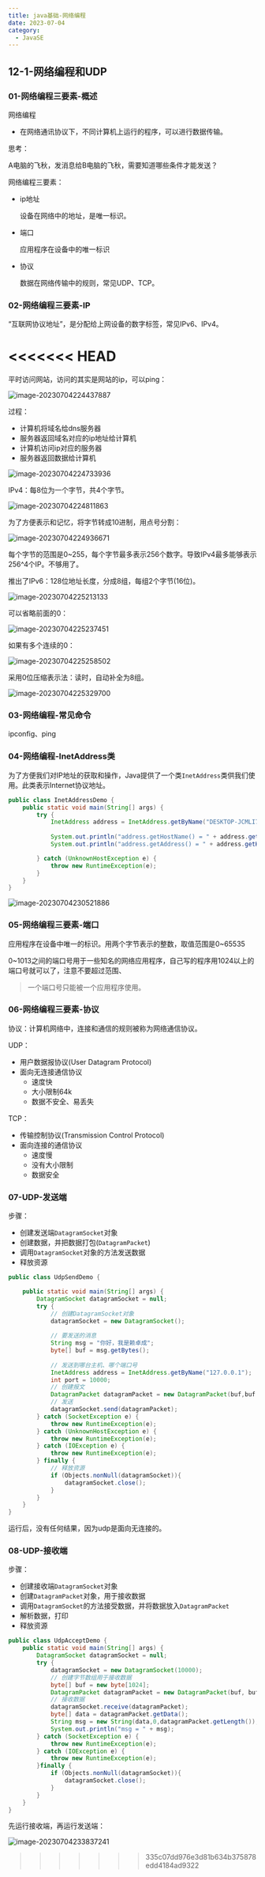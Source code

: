 ```yaml
---
title: java基础-网络编程
date: 2023-07-04
category:
  - JavaSE
---
```


## 12-1-网络编程和UDP

### 01-网络编程三要素-概述

网络编程

* 在网络通讯协议下，不同计算机上运行的程序，可以进行数据传输。

思考：

A电脑的飞秋，发消息给B电脑的飞秋，需要知道哪些条件才能发送？

网络编程三要素：

* ip地址

  设备在网络中的地址，是唯一标识。

* 端口

  应用程序在设备中的唯一标识

* 协议

  数据在网络传输中的规则，常见UDP、TCP。

### 02-网络编程三要素-IP

“互联网协议地址”，是分配给上网设备的数字标签，常见IPv6、IPv4。

<<<<<<< HEAD
=======
平时访问网站，访问的其实是网站的ip，可以ping：

![image-20230704224437887](http://www.iocaop.com/images/2023-07/202307042244923.png)

过程：

* 计算机将域名给dns服务器
* 服务器返回域名对应的ip地址给计算机
* 计算机访问ip对应的服务器
* 服务器返回数据给计算机

![image-20230704224733936](http://www.iocaop.com/images/2023-07/202307042247962.png)

IPv4：每8位为一个字节，共4个字节。

![image-20230704224811863](http://www.iocaop.com/images/2023-07/202307042248891.png)

为了方便表示和记忆，将字节转成10进制，用点号分割：

![image-20230704224936671](http://www.iocaop.com/images/2023-07/202307042249694.png)

每个字节的范围是0~255，每个字节最多表示256个数字。导致IPv4最多能够表示256^4个IP。不够用了。

推出了IPv6：128位地址长度，分成8组，每组2个字节(16位)。

![image-20230704225213133](http://www.iocaop.com/images/2023-07/202307042252171.png)

可以省略前面的0：

![image-20230704225237451](http://www.iocaop.com/images/2023-07/202307042252473.png)

如果有多个连续的0：

![image-20230704225258502](http://www.iocaop.com/images/2023-07/202307042252519.png)

采用0位压缩表示法：读时，自动补全为8组。

![image-20230704225329700](http://www.iocaop.com/images/2023-07/202307042253721.png)

### 03-网络编程-常见命令

ipconfig、ping

### 04-网络编程-InetAddress类

为了方便我们对IP地址的获取和操作，Java提供了一个类`InetAddress`类供我们使用。此类表示Internet协议地址。

```java
public class InetAddressDemo {
    public static void main(String[] args) {
        try {
            InetAddress address = InetAddress.getByName("DESKTOP-JCMLI7D");
            
            System.out.println("address.getHostName() = " + address.getHostName());
            System.out.println("address.getAddress() = " + address.getHostAddress());

        } catch (UnknownHostException e) {
            throw new RuntimeException(e);
        }
    }
}
```

![image-20230704230521886](http://www.iocaop.com/images/2023-07/202307042305905.png)

### 05-网络编程三要素-端口

应用程序在设备中唯一的标识。用两个字节表示的整数，取值范围是0~65535

0~1013之间的端口号用于一些知名的网络应用程序，自己写的程序用1024以上的端口号就可以了，注意不要超过范围、

> 一个端口号只能被一个应用程序使用。

### 06-网络编程三要素-协议

协议：计算机网络中，连接和通信的规则被称为网络通信协议。

UDP：

* 用户数据报协议(User Datagram Protocol)
* 面向无连接通信协议
  * 速度快
  * 大小限制64k
  * 数据不安全、易丢失

TCP：

* 传输控制协议(Transmission Control Protocol)
* 面向连接的通信协议
  * 速度慢
  * 没有大小限制
  * 数据安全

### 07-UDP-发送端

步骤：

* 创建发送端`DatagramSocket`对象
* 创建数据，并把数据打包(`DatagramPacket`)
* 调用`DatagramSocket`对象的方法发送数据
* 释放资源

```java
public class UdpSendDemo {

    public static void main(String[] args) {
        DatagramSocket datagramSocket = null;
        try {
            // 创建DatagramSocket对象
            datagramSocket = new DatagramSocket();
            
            // 要发送的消息
            String msg = "你好，我是赖卓成";
            byte[] buf = msg.getBytes();
            
            // 发送到哪台主机、哪个端口号
            InetAddress address = InetAddress.getByName("127.0.0.1");
            int port = 10000;
            // 创建报文
            DatagramPacket datagramPacket = new DatagramPacket(buf,buf.length,address,port);
            // 发送
            datagramSocket.send(datagramPacket);
        } catch (SocketException e) {
            throw new RuntimeException(e);
        } catch (UnknownHostException e) {
            throw new RuntimeException(e);
        } catch (IOException e) {
            throw new RuntimeException(e);
        } finally {
            // 释放资源
            if (Objects.nonNull(datagramSocket)){
                datagramSocket.close();
            }
        }
    }
}

```

运行后，没有任何结果，因为udp是面向无连接的。

### 08-UDP-接收端

步骤：

* 创建接收端`DatagramSocket`对象
* 创建`DatagramPacket`对象，用于接收数据
* 调用`DatagramSocket`的方法接受数据，并将数据放入`DatagramPacket`
* 解析数据，打印
* 释放资源

```java
public class UdpAcceptDemo {
    public static void main(String[] args) {
        DatagramSocket datagramSocket = null;
        try {
            datagramSocket = new DatagramSocket(10000);
            // 创建字节数组用于接收数据
            byte[] buf = new byte[1024];
            DatagramPacket datagramPacket = new DatagramPacket(buf, buf.length);
            // 接收数据
            datagramSocket.receive(datagramPacket);
            byte[] data = datagramPacket.getData();
            String msg = new String(data,0,datagramPacket.getLength());
            System.out.println("msg = " + msg);
        } catch (SocketException e) {
            throw new RuntimeException(e);
        } catch (IOException e) {
            throw new RuntimeException(e);
        }finally {
            if (Objects.nonNull(datagramSocket)){
                datagramSocket.close();
            }
        }
    }
}
```

先运行接收端，再运行发送端：

![image-20230704233837241](http://www.iocaop.com/images/2023-07/202307042338266.png)
>>>>>>> 335c07dd976e3d81b634b375878edd4184ad9322

